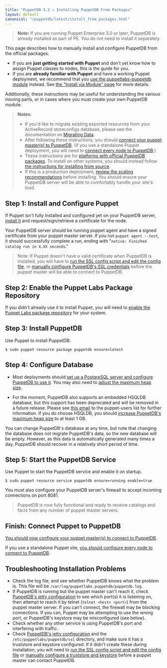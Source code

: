 ```yaml
---
title: "PuppetDB 3.2 » Installing PuppetDB From Packages"
layout: default
canonical: "/puppetdb/latest/install_from_packages.html"
---
```


[connect_master]: ./connect_puppet_master.html
[connect_apply]: ./connect_puppet_apply.html
[keystore_instructions]: ./install_from_source.html#step-3-option-b-manually-create-a-keystore-and-truststore
[ssl_script]: ./install_from_source.html#step-3-option-a-run-the-ssl-configuration-script
[configure_postgres]: ./configure.html#using-postgresql
[configure_heap]: ./configure.html#configuring-the-java-heap-size
[configure_jetty]: ./configure.html#jetty-http-settings
[hsqldb_deprecation_mail]: https://groups.google.com/d/msg/puppet-users/8K5sPqNgErM/8PI5pjI5iRgJ
[requirements]: ./index.html#standard-install-rhel-centos-debian-ubuntu-or-fedora
[module]: ./install_via_module.html
[migrating]: ./migrate.html


> **Note:** If you are running Puppet Enterprise 3.0 or later, PuppetDB is already installed as part of PE. You do not need to install it separately.

This page describes how to manually install and configure PuppetDB from the official packages.

* If you are **just getting started with Puppet** and don't yet know how to assign Puppet classes to nodes, this is the guide for you.
* If you are **already familiar with Puppet** and have a working Puppet deployment, we recommend that you [use the puppetlabs-puppetdb module][module] instead. See [the "Install via Module" page][module] for more details.

Additionally, these instructions may be useful for understanding the various moving parts, or in cases where you must create your own PuppetDB module.

> **Notes:**
>
> * If you'd like to migrate existing exported resources from your ActiveRecord storeconfigs database, please see the documentation on [Migrating Data][migrating].
> * After following these instructions, you should [connect your puppet master(s) to PuppetDB][connect_master]. (If you use a standalone Puppet deployment, you will need to [connect every node to PuppetDB][connect_apply].)
> * These instructions are for [platforms with official PuppetDB packages][requirements]. To install on other systems, you should instead follow [the instructions for installing from source](./install_from_source.html).
> * If this is a production deployment, [review the scaling recommendations](./scaling_recommendations.html) before installing. You should ensure your PuppetDB server will be able to comfortably handle your site's load.

Step 1: Install and Configure Puppet
-----
If Puppet isn't fully installed and configured yet on your PuppetDB server, [install it][installpuppet] and request/sign/retrieve a certificate for the node.

[installpuppet]: /puppet/latest/reference/install_pre.html

Your PuppetDB server should be running puppet agent and have a signed certificate from your puppet master server. If you run `puppet agent --test`, it should successfully complete a run, ending with "`notice: Finished catalog run in X.XX seconds`."


> Note: If Puppet doesn't have a valid certificate when PuppetDB is installed, you will have to [run the SSL config script and edit the config file][ssl_script], or [manually configure PuppetDB's SSL credentials][keystore_instructions] before the puppet master will be able to connect to PuppetDB.

Step 2: Enable the Puppet Labs Package Repository
-----

If you didn't already use it to install Puppet, you will need to [enable the Puppet Labs package repository](/guides/puppetlabs_package_repositories.html) for your system.


Step 3: Install PuppetDB
-----

Use Puppet to install PuppetDB:

    $ sudo puppet resource package puppetdb ensure=latest


Step 4: Configure Database
-----

- Most deployments should
  [set up a PostgreSQL server and configure PuppetDB to use it][configure_postgres]. You
  may also need to [adjust the maximum heap size][configure_heap].

- For the moment, PuppetDB also supports an embedded HSQLDB database,
  but this support has been deprecated and will be removed in a future
  release. Please see [this email][hsqldb_deprecation_mail] to the
  puppet-users list for further information.  If you do choose HSQLDB,
  you should [increase PuppetDB's maximum heap size][configure_heap]
  to at least 1 GB.

You can change PuppetDB's database at any time, but note that changing the database does not migrate PuppetDB's data, so the new database will be empty. However, as this data is automatically generated many times a day, PuppetDB should recover in a relatively short period of time.

Step 5: Start the PuppetDB Service
-----

Use Puppet to start the PuppetDB service and enable it on startup.

    $ sudo puppet resource service puppetdb ensure=running enable=true

You must also configure your PuppetDB server's firewall to accept incoming connections on port 8081.

> PuppetDB is now fully functional and ready to receive catalogs and facts from any number of puppet master servers.


Finish: Connect Puppet to PuppetDB
-----

[You should now configure your puppet master(s) to connect to PuppetDB][connect_master].

If you use a standalone Puppet site, [you should configure every node to connect to PuppetDB][connect_apply].

Troubleshooting Installation Problems
-----

* Check the log file, and see whether PuppetDB knows what the problem is. This file will be `/var/log/puppetlabs.puppetdb/puppetdb.log`.
* If PuppetDB is running but the puppet master can't reach it, check [PuppetDB's jetty configuration][configure_jetty] to see which port(s) it is listening on, then attempt to reach it by telnet (`telnet <host> <port>`) from the puppet master server. If you can't connect, the firewall may be blocking connections. If you can, Puppet may be attempting to use the wrong port, or PuppetDB's keystore may be misconfigured (see below).
* Check whether any other service is using PuppetDB's port and interfering with traffic.
* Check [PuppetDB's jetty configuration][configure_jetty] and the `/etc/puppetlabs/puppetdb/ssl` directory, and make sure it has a truststore and keystore configured. If it didn't create these during installation, you will need to [run the SSL config script and edit the config file][ssl_script] or [manually configure a truststore and keystore][keystore_instructions] before a puppet master can contact PuppetDB.
